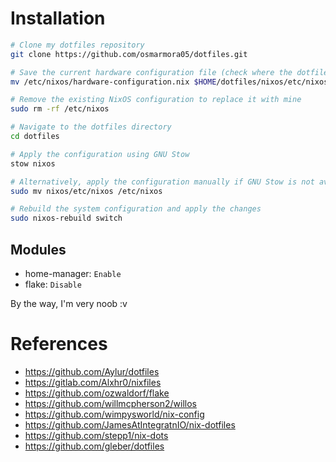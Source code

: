 # Installation

```sh
# Clone my dotfiles repository
git clone https://github.com/osmarmora05/dotfiles.git

# Save the current hardware configuration file (check where the dotfiles path is)
mv /etc/nixos/hardware-configuration.nix $HOME/dotfiles/nixos/etc/nixos/

# Remove the existing NixOS configuration to replace it with mine
sudo rm -rf /etc/nixos

# Navigate to the dotfiles directory
cd dotfiles

# Apply the configuration using GNU Stow
stow nixos

# Alternatively, apply the configuration manually if GNU Stow is not available
sudo mv nixos/etc/nixos /etc/nixos

# Rebuild the system configuration and apply the changes
sudo nixos-rebuild switch
```

## Modules

- home-manager: `Enable`
- flake: `Disable`

By the way, I'm very noob :v

# References
- https://github.com/Aylur/dotfiles
- https://gitlab.com/Alxhr0/nixfiles
- https://github.com/ozwaldorf/flake
- https://github.com/willmcpherson2/willos
- https://github.com/wimpysworld/nix-config
- https://github.com/JamesAtIntegratnIO/nix-dotfiles
- https://github.com/stepp1/nix-dots
- https://github.com/gleber/dotfiles